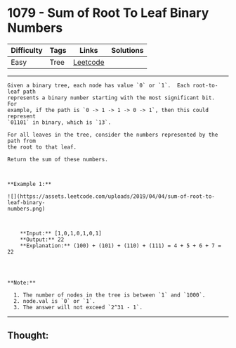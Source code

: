 # 1079 - Sum of Root To Leaf Binary Numbers

Difficulty  | Tags | Links | Solutions
----------- | ---- | ----- | -----
Easy | Tree | [Leetcode](https://leetcode.com/problems/sum-of-root-to-leaf-binary-numbers/description/) |


-----------

```
Given a binary tree, each node has value `0` or `1`.  Each root-to-leaf path
represents a binary number starting with the most significant bit.  For
example, if the path is `0 -> 1 -> 1 -> 0 -> 1`, then this could represent
`01101` in binary, which is `13`.

For all leaves in the tree, consider the numbers represented by the path from
the root to that leaf.

Return the sum of these numbers.



**Example 1:**

![](https://assets.leetcode.com/uploads/2019/04/04/sum-of-root-to-leaf-binary-
numbers.png)

    
    
    **Input:** [1,0,1,0,1,0,1]
    **Output:** 22
    **Explanation:** (100) + (101) + (110) + (111) = 4 + 5 + 6 + 7 = 22
    



**Note:**

  1. The number of nodes in the tree is between `1` and `1000`.
  2. node.val is `0` or `1`.
  3. The answer will not exceed `2^31 - 1`.
```

-----------

## Thought:
